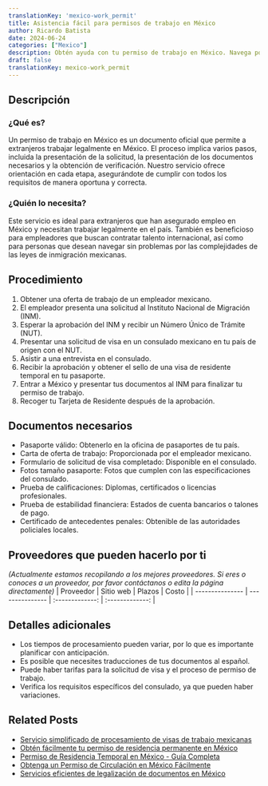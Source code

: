 ```yaml
---
translationKey: 'mexico-work_permit'
title: Asistencia fácil para permisos de trabajo en México
author: Ricardo Batista
date: 2024-06-24
categories: ["Mexico"]
description: Obtén ayuda con tu permiso de trabajo en México. Navega por el proceso con facilidad utilizando nuestra guía completa y apoyo.
draft: false
translationKey: mexico-work_permit
---
```


## Descripción
### ¿Qué es?
Un permiso de trabajo en México es un documento oficial que permite a extranjeros trabajar legalmente en México. El proceso implica varios pasos, incluida la presentación de la solicitud, la presentación de los documentos necesarios y la obtención de verificación. Nuestro servicio ofrece orientación en cada etapa, asegurándote de cumplir con todos los requisitos de manera oportuna y correcta.

### ¿Quién lo necesita?
Este servicio es ideal para extranjeros que han asegurado empleo en México y necesitan trabajar legalmente en el país. También es beneficioso para empleadores que buscan contratar talento internacional, así como para personas que desean navegar sin problemas por las complejidades de las leyes de inmigración mexicanas.

## Procedimiento

1. Obtener una oferta de trabajo de un empleador mexicano.
2. El empleador presenta una solicitud al Instituto Nacional de Migración (INM).
3. Esperar la aprobación del INM y recibir un Número Único de Trámite (NUT).
4. Presentar una solicitud de visa en un consulado mexicano en tu país de origen con el NUT.
5. Asistir a una entrevista en el consulado.
6. Recibir la aprobación y obtener el sello de una visa de residente temporal en tu pasaporte.
7. Entrar a México y presentar tus documentos al INM para finalizar tu permiso de trabajo.
8. Recoger tu Tarjeta de Residente después de la aprobación.

## Documentos necesarios

- Pasaporte válido: Obtenerlo en la oficina de pasaportes de tu país.
- Carta de oferta de trabajo: Proporcionada por el empleador mexicano.
- Formulario de solicitud de visa completado: Disponible en el consulado.
- Fotos tamaño pasaporte: Fotos que cumplen con las especificaciones del consulado.
- Prueba de calificaciones: Diplomas, certificados o licencias profesionales.
- Prueba de estabilidad financiera: Estados de cuenta bancarios o talones de pago.
- Certificado de antecedentes penales: Obtenible de las autoridades policiales locales.

## Proveedores que pueden hacerlo por ti
_(Actualmente estamos recopilando a los mejores proveedores. Si eres o conoces a un proveedor, por favor contáctanos o edita la página directamente)_
| Proveedor        |     Sitio web     |     Plazos    |       Costo      |
| --------------- | --------------- |  :-------------: | :-------------: |

## Detalles adicionales

- Los tiempos de procesamiento pueden variar, por lo que es importante planificar con anticipación.
- Es posible que necesites traducciones de tus documentos al español.
- Puede haber tarifas para la solicitud de visa y el proceso de permiso de trabajo.
- Verifica los requisitos específicos del consulado, ya que pueden haber variaciones.
## Related Posts

- [Servicio simplificado de procesamiento de visas de trabajo mexicanas](https://tramitit.com/es/guides/mexico/tr%C3%A1mite_de_visa_de_trabajo/)
- [Obtén fácilmente tu permiso de residencia permanente en México](https://tramitit.com/es/guides/mexico/permiso_de_residencia_permanente/)
- [Permiso de Residencia Temporal en México - Guía Completa](https://tramitit.com/es/guides/mexico/permiso_de_residencia_temporal/)
- [Obtenga un Permiso de Circulación en México Fácilmente](https://tramitit.com/es/guides/mexico/permiso_de_circulaci%C3%B3n/)
- [Servicios eficientes de legalización de documentos en México](https://tramitit.com/es/guides/mexico/legalizaci%C3%B3n_de_documentos/)